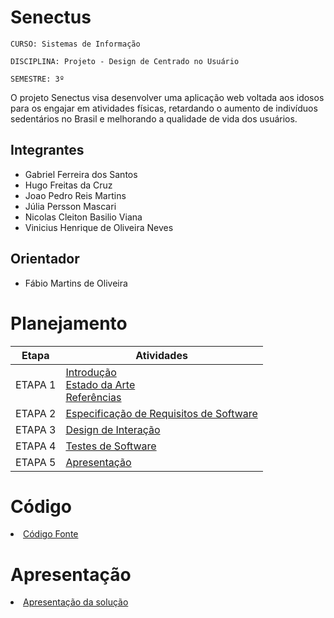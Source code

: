 # Senectus

`CURSO: Sistemas de Informação`

`DISCIPLINA: Projeto - Design de Centrado no Usuário`

`SEMESTRE: 3º`

O projeto Senectus visa desenvolver uma aplicação web voltada aos idosos para os engajar em atividades físicas, retardando o aumento de indivíduos sedentários no Brasil e melhorando a qualidade de vida dos usuários.

## Integrantes

- Gabriel Ferreira dos Santos
- Hugo Freitas da Cruz
- Joao Pedro Reis Martins
- Júlia Persson Mascari
- Nicolas Cleiton Basilio Viana
- Vinicius Henrique de Oliveira Neves

## Orientador

- Fábio Martins de Oliveira

# Planejamento

| Etapa | Atividades |
| :-: | --- |
| ETAPA 1 | [Introdução](docs/introducao.md) <br> [Estado da Arte](docs/estado.md) <br> [Referências](docs/referencias.md) |
| ETAPA 2 | [Especificação de Requisitos de Software](docs/especificacao.md) |
| ETAPA 3 | [Design de Interação](docs/design.md) |
| ETAPA 4 | [Testes de Software](docs/testes.md) |
| ETAPA 5 | [Apresentação](docs/apresentacao.md) |

# Código

<li><a href="src/codigo.md"> Código Fonte</a></li>

# Apresentação

<li><a href="docs/apresentacao.md"> Apresentação da solução</a></li>
